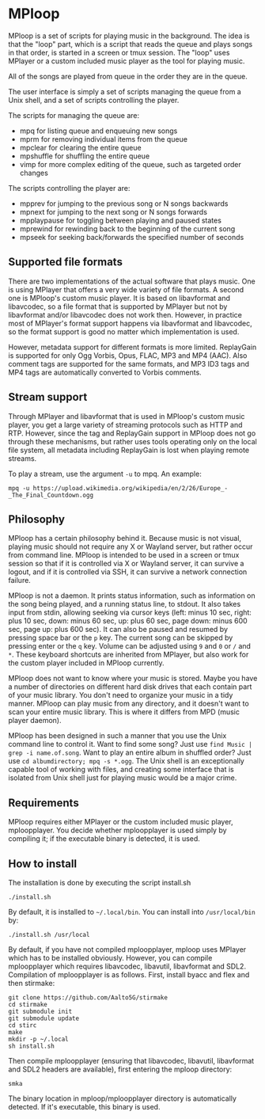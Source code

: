 # MPloop

MPloop is a set of scripts for playing music in the background. The idea is
that the "loop" part, which is a script that reads the queue and plays songs in
that order, is started in a screen or tmux session. The "loop" uses MPlayer or
a custom included music player as the tool for playing music.

All of the songs are played from queue in the order they are in the queue.

The user interface is simply a set of scripts managing the queue from a Unix
shell, and a set of scripts controlling the player.

The scripts for managing the queue are:

* mpq for listing queue and enqueuing new songs
* mprm for removing individual items from the queue
* mpclear for clearing the entire queue
* mpshuffle for shuffling the entire queue
* vimp for more complex editing of the queue, such as targeted order changes

The scripts controlling the player are:

* mpprev for jumping to the previous song or N songs backwards
* mpnext for jumping to the next song or N songs forwards
* mpplaypause for toggling between playing and paused states
* mprewind for rewinding back to the beginning of the current song
* mpseek for seeking back/forwards the specified number of seconds

## Supported file formats

There are two implementations of the actual software that plays music. One is
using MPlayer that offers a very wide variety of file formats. A second one is
MPloop's custom music player. It is based on libavformat and libavcodec, so a
file format that is supported by MPlayer but not by libavformat and/or
libavcodec does not work then. However, in practice most of MPlayer's format
support happens via libavformat and libavcodec, so the format support is good
no matter which implementation is used.

However, metadata support for different formats is more limited. ReplayGain is
supported for only Ogg Vorbis, Opus, FLAC, MP3 and MP4 (AAC). Also comment tags
are supported for the same formats, and MP3 ID3 tags and MP4 tags are
automatically converted to Vorbis comments.

## Stream support

Through MPlayer and libavformat that is used in MPloop's custom music player,
you get a large variety of streaming protocols such as HTTP and RTP. However,
since the tag and ReplayGain support in MPloop does not go through these
mechanisms, but rather uses tools operating only on the local file system,
all metadata including ReplayGain is lost when playing remote streams.

To play a stream, use the argument `-u` to mpq. An example:

```
mpq -u https://upload.wikimedia.org/wikipedia/en/2/26/Europe_-_The_Final_Countdown.ogg
```

## Philosophy

MPloop has a certain philosophy behind it. Because music is not visual, playing
music should not require any X or Wayland server, but rather occur from command
line. MPloop is intended to be used in a screen or tmux session so that if it
is controlled via X or Wayland server, it can survive a logout, and if it is
controlled via SSH, it can survive a network connection failure.

MPloop is not a daemon. It prints status information, such as information on
the song being played, and a running status line, to stdout. It also takes
input from stdin, allowing seeking via cursor keys (left: minus 10 sec, right:
plus 10 sec, down: minus 60 sec, up: plus 60 sec, page down: minus 600 sec,
page up: plus 600 sec). It can also be paused and resumed by pressing space bar
or the `p` key. The current song can be skipped by pressing enter or the `q`
key. Volume can be adjusted using `9` and `0` or `/` and `*`. These keyboard
shortcuts are inherited from MPlayer, but also work for the custom player
included in MPloop currently.

MPloop does not want to know where your music is stored. Maybe you have a
number of directories on different hard disk drives that each contain part of
your music library. You don't need to organize your music in a tidy manner.
MPloop can play music from any directory, and it doesn't want to scan your
entire music library. This is where it differs from MPD (music player daemon).

MPloop has been designed in such a manner that you use the Unix command line to
control it. Want to find some song? Just use `find Music | grep -i
name.of.song`. Want to play an entire album in shuffled order? Just use `cd
albumdirectory; mpq -s *.ogg`. The Unix shell is an exceptionally capable tool
of working with files, and creating some interface that is isolated from Unix
shell just for playing music would be a major crime.

## Requirements

MPloop requires either MPlayer or the custom included music player,
mploopplayer. You decide whether mploopplayer is used simply by compiling it;
if the executable binary is detected, it is used.

## How to install

The installation is done by executing the script install.sh

```
./install.sh
```

By default, it is installed to `~/.local/bin`. You can install into
`/usr/local/bin` by:

```
./install.sh /usr/local
```

By default, if you have not compiled mploopplayer, mploop uses MPlayer which
has to be installed obviously. However, you can compile mploopplayer which
requires libavcodec, libavutil, libavformat and SDL2. Compilation of
mploopplayer is as follows. First, install byacc and flex and then stirmake:

```
git clone https://github.com/Aalto5G/stirmake
cd stirmake
git submodule init
git submodule update
cd stirc
make
mkdir -p ~/.local
sh install.sh
```

Then compile mploopplayer (ensuring that libavcodec, libavutil, libavformat and
SDL2 headers are available), first entering the mploop directory:

```
smka
```

The binary location in mploop/mploopplayer directory is automatically detected.
If it's executable, this binary is used.
